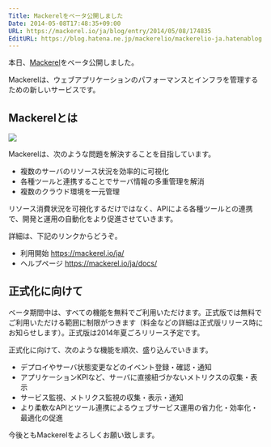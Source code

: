```yaml
---
Title: Mackerelをベータ公開しました
Date: 2014-05-08T17:48:35+09:00
URL: https://mackerel.io/ja/blog/entry/2014/05/08/174835
EditURL: https://blog.hatena.ne.jp/mackerelio/mackerelio-ja.hatenablog.mackerel.io/atom/entry/12921228815723436426
---
```


本日、[Mackerel](https://mackerel.io/ja/)をベータ公開しました。

Mackerelは、ウェブアプリケーションのパフォーマンスとインフラを管理するための新しいサービスです。

## Mackerelとは

![](https://cdn-ak.f.st-hatena.com/images/fotolife/m/mackerelio/20140508/20140508174727.png)

Mackerelは、次のような問題を解決することを目指しています。

- 複数のサーバのリソース状況を効率的に可視化
- 各種ツールと連携することでサーバ情報の多重管理を解消
- 複数のクラウド環境を一元管理

リソース消費状況を可視化するだけではなく、APIによる各種ツールとの連携で、開発と運用の自動化をより促進させていきます。

詳細は、下記のリンクからどうぞ。

- 利用開始 https://mackerel.io/ja/
- ヘルプページ https://mackerel.io/ja/docs/

## 正式化に向けて

ベータ期間中は、すべての機能を無料でご利用いただけます。正式版では無料でご利用いただける範囲に制限がつきます（料金などの詳細は正式版リリース時にお知らせします）。正式版は2014年夏ごろリリース予定です。

正式化に向けて、次のような機能を順次、盛り込んでいきます。

- デプロイやサーバ状態変更などのイベント登録・確認・通知
- アプリケーションKPIなど、サーバに直接紐づかないメトリクスの収集・表示
- サービス監視、メトリクス監視の収集・表示・通知
- より柔軟なAPIとツール連携によるウェブサービス運用の省力化・効率化・最適化の促進

今後ともMackerelをよろしくお願い致します。
